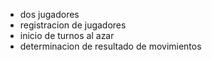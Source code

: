 - dos jugadores
- registracion de jugadores
- inicio de turnos al azar
- determinacion de resultado de movimientos